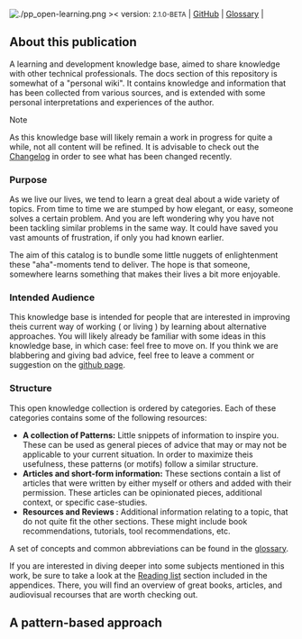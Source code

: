 ![./pp_open-learning.png ><](pp_open-learning.png)
version: <small>2.1.0-BETA</small>
| [GitHub](https://github.com/sddevelopment-be/penguin-pragmatic-patterns) | [Glossary](/X_Appendix/Glossary/HOME) |

## About this publication

A learning and development knowledge base, aimed to share knowledge with other technical professionals.
The docs section of this repository is somewhat of a "personal wiki". It contains knowledge and information that has
been collected from various sources, and is extended with some personal interpretations and
experiences of the author.

> [!NOTE]
> As this knowledge base will likely remain a work in progress for quite a while,
> not all content will be refined. It is advisable to check out the [Changelog](/X_Appendix/HOME?id=changelog) in order
> to see what has been
> changed recently.

### Purpose

As we live our lives, we tend to learn a great deal about a wide variety of topics.
From time to time we are stumped by how elegant, or easy, someone solves a certain problem. And you are left wondering
why you have not been tackling similar problems in the same way. It could have saved you vast amounts of frustration, if
only you had known earlier.

The aim of this catalog is to bundle some little nuggets of enlightenment these "aha"-moments tend to deliver.
The hope is that someone, somewhere learns something that makes their lives a bit more enjoyable.

### Intended Audience

This knowledge base is intended for people that are interested in improving theis current way of working ( or living )
by learning about
alternative approaches. You will likely already be familiar with some ideas in this knowledge base, in which case: feel
free to
move on. If you think we are blabbering and giving bad advice, feel free to leave a comment or suggestion
on the [github page](https://github.com/sddevelopment-be/penguin-pragmatic-patterns).

### Structure

This open knowledge collection is ordered by categories. Each of these categories contains some of the following
resources:

- **A collection of Patterns:** Little snippets of information to inspire you. These can be used as general pieces of
  advice that may or
  may not be applicable to your current situation. In order to maximize theis usefulness, these patterns (or motifs)
  follow a similar
  structure.
- **Articles and short-form information:** These sections contain a list of articles that were written by either myself
  or others and added
  with their permission. These articles can be opinionated pieces, additional context, or specific case-studies.
- **Resources and Reviews :** Additional information relating to a topic, that do not quite fit the other sections.
  These might include
  book recommendations, tutorials, tool recommendations, etc.

A set of concepts and common abbreviations can be found in the [glossary](/X_Appendix/Glossary/HOME).

If you are interested in diving deeper into some subjects mentioned in this work, be sure to take a look at
the [Reading list](/X_Appendix/Reading_List/HOME) section included in the appendices. There, you will find an
overview of great books, articles, and audiovisual recourses that are worth checking out.

## A pattern-based approach


